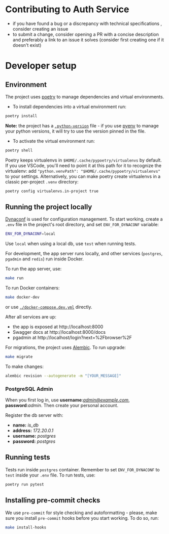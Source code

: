 # Contributing to Auth Service

- if you have found a bug or a discrepancy with technical specifications <!-- Insert link to specs -->, consider creating an issue
- to submit a change, consider opening a PR with a concise description and preferably a link to an issue it solves (consider first creating one if it doesn't exist)

# Developer setup

## Environment

The project uses [poetry](https://github.com/python-poetry/poetry) to manage dependencies and virtual environments.
- To install dependencies into a virtual environment run:
```bash
poetry install
```
**Note:** the project has a [`.python-version`](https://github.com/GodelTech/auth-service/blob/main/.python-version) file - if you use [pyenv](https://github.com/pyenv/pyenv) to manage your python versions, it will try to use the version pinned in the file.

- To activate the virtual environment run:
```bash
poetry shell
```

Poetry keeps virtualenvs in `$HOME/.cache/pypoetry/virtualenvs` by default. If you use VSCode, you'll need to point it at this path for it to recognize the virtualenv: add `"python.venvPath": "$HOME/.cache/pypoetry/virtualenvs"` to your settings. Alternatively, you can make poetry create virtualenvs in a classic per-project `.venv` directory:
```bash
poetry config virtualenvs.in-project true
```

## Running the project locally

[Dynaconf](https://github.com/dynaconf/dynaconf) is used for configuration management. To start working, create a `.env` file in the project's root directory, and set `ENV_FOR_DYNACONF` variable:
```bash
ENV_FOR_DYNACONF=local
```
Use `local` when using a local db, use `test` when running tests.

For development, the app server runs locally, and other services (`postgres`, `pgadmin` and `redis`) run inside Docker.

To run the app server, use:
```bash
make run
```
To run Docker containers:
```bash
make docker-dev
```
or use [`./docker-compose.dev.yml`](https://github.com/GodelTech/auth-service/blob/main/docker-compose.dev.yml) directly.

After all services are up:
- the app is exposed at http://localhost:8000
- Swagger docs at http://localhost:8000/docs
- pgadmin at http://localhost/login?next=%2Fbrowser%2F

For migrations, the project uses [Alembic](https://github.com/sqlalchemy/alembic).
To run upgrade:
```bash
make migrate
```
To make changes:
```bash
alembic revision --autogenerate -m "[YOUR_MESSAGE]"
```

### PostgreSQL Admin

When you first log in, use **username**:*admin@example.com*, **password**:*admin*. Then create your personal account.

Register the db server with:
  - **name:** *is_db*
  - **address:** *172.20.0.1*
  - **username:** *postgres*
  - **password:** *postgres*

## Running tests

Tests run inside `postgres` container. Remember to set `ENV_FOR_DYNACONF` to `test` inside your `.env` file.
To run tests, use:
```bash
poetry run pytest
```

## Installing pre-commit checks

We use `pre-commit` for style checking and autoformatting - please, make sure you install `pre-commit` hooks before you start working.
To do so, run:
```bash
make install-hooks
```
